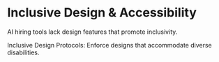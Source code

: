 # Inclusive Design & Accessibility

AI hiring tools lack design features that promote inclusivity.

Inclusive Design Protocols: Enforce designs that accommodate diverse disabilities.